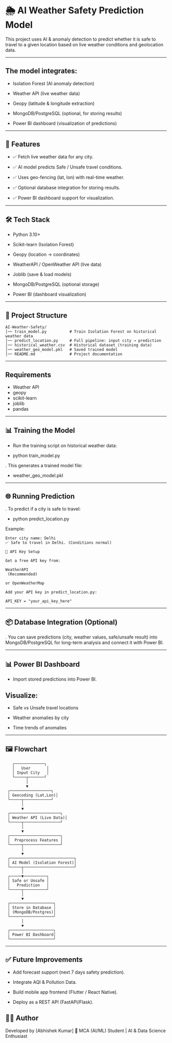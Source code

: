 # 🌦 AI Weather Safety Prediction Model

This project uses AI & anomaly detection to predict whether it is safe to travel to a given location based on live weather conditions and geolocation data.

---

## The model integrates:

- Isolation Forest (AI anomaly detection)

- Weather API (live weather data)

- Geopy (latitude & longitude extraction)

- MongoDB/PostgreSQL (optional, for storing results)

- Power BI dashboard (visualization of predictions)

---

## 🚀 Features

- ✅ Fetch live weather data for any city.

- ✅ AI model predicts Safe / Unsafe travel conditions.

- ✅ Uses geo-fencing (lat, lon) with real-time weather.

- ✅ Optional database integration for storing results.

- ✅ Power BI dashboard support for visualization.

---

## 🛠 Tech Stack

- Python 3.10+

- Scikit-learn (Isolation Forest)

- Geopy (location → coordinates)

- WeatherAPI / OpenWeather API (live data)

- Joblib (save & load models)

- MongoDB/PostgreSQL (optional storage)

- Power BI (dashboard visualization)

---


## 📂 Project Structure

```
AI-Weather-Safety/
│── train_model.py          # Train Isolation Forest on historical weather data
│── predict_location.py     # Full pipeline: input city → prediction
│── historical_weather.csv  # Historical dataset (training data)
│── weather_geo_model.pkl   # Saved trained model
│── README.md               # Project documentation
```

---
## Requirements
- Weather API 
- geopy
- scikit-learn
- joblib
- pandas

---

## 📊 Training the Model

- Run the training script on historical weather data:

- python train_model.py

. This generates a trained model file:

- weather_geo_model.pkl

---

## 🌐 Running Prediction

. To predict if a city is safe to travel:

- python predict_location.py


Example:
```
Enter city name: Delhi
✅ Safe to travel in Delhi. (Conditions normal)

🔑 API Key Setup

Get a free API key from:

WeatherAPI
 (Recommended)

or OpenWeatherMap

Add your API key in predict_location.py:

API_KEY = "your_api_key_here"
```

---

## 📦 Database Integration (Optional)

. You can save predictions (city, weather values, safe/unsafe result) into MongoDB/PostgreSQL for long-term analysis and      connect it with Power BI.

---

## 📊 Power BI Dashboard

- Import stored predictions into Power BI.

## Visualize:

- Safe vs Unsafe travel locations

- Weather anomalies by city

- Time trends of anomalies

---

## 🖼 Flowchart
```
   ┌─────────────┐
   │   User       │
   │ Input City   │
   └─────┬───────┘
         │
         ▼
 ┌──────────────────┐
 │ Geocoding (Lat,Lon)│
 └─────┬────────────┘
       │
       ▼
 ┌──────────────────────┐
 │ Weather API (Live Data)│
 └─────┬────────────────┘
       │
       ▼
 ┌──────────────────────┐
 │  Preprocess Features │
 └─────┬────────────────┘
       │
       ▼
 ┌────────────────────────────┐
 │ AI Model (Isolation Forest)│
 └─────┬──────────────────────┘
       │
 ┌─────▼──────────┐
 │ Safe or Unsafe │
 │   Prediction   │
 └─────┬──────────┘
       │
       ▼
 ┌───────────────────┐
 │ Store in Database │
 │ (MongoDB/Postgres)│
 └───────────────────┘
       │
       ▼
 ┌───────────────────┐
 │ Power BI Dashboard│
 └───────────────────┘
```

---

## ✅ Future Improvements

- Add forecast support (next 7 days safety prediction).

- Integrate AQI & Pollution Data.

- Build mobile app frontend (Flutter / React Native).

- Deploy as a REST API (FastAPI/Flask).

## 👨‍💻 Author

Developed by [Abhishek Kumar] 🚀
MCA (AI/ML) Student | AI & Data Science Enthusiast
